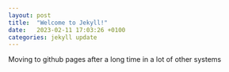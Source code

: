```yaml
---
layout: post
title:  "Welcome to Jekyll!"
date:   2023-02-11 17:03:26 +0100
categories: jekyll update
---
```

Moving to github pages after a long time in a lot of other systems